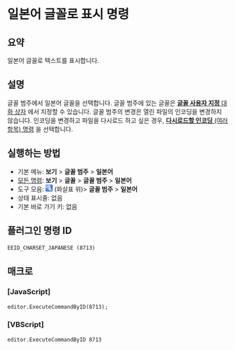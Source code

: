 # 일본어 글꼴로 표시 명령

## 요약

일본어 글꼴로 텍스트를 표시합니다.

## 설명

글꼴 범주에서 일본어 글꼴을 선택합니다.
글꼴 범주에 있는 글꼴은 [**글꼴 사용자 지정** 대화 상자](../../dlg/properties/font/index) 에서
지정할 수 있습니다. 글꼴 범주의 변경은 열린 파일의 인코딩을 변경하지 않습니다.
인코딩을 변경하고 파일을 다시로드 하고 싶은 경우,
[**다시로드할 인코딩** (여러 항목) 명령](../file/file_reload_defined) 을 선택합니다.

## 실행하는 방법

- 기본 메뉴: **보기** \> **글꼴 범주** \> **일본어**
- [모든 명령](../tools/all_commands): **보기** \> **글꼴** \> **글꼴 범주** \> **일본어**
- 도구 모음: ![](../../images/fontpopup.png)
(화살표 위)\> **글꼴 범주** \> **일본어**
- 상태 표시줄: 없음
- 기본 바로 가기 키: 없음

## 플러그인 명령 ID

```
EEID_CHARSET_JAPANESE (8713)
```

## 매크로

### \[JavaScript\]

```
editor.ExecuteCommandByID(8713);
```

### \[VBScript\]

```
editor.ExecuteCommandByID 8713
```

